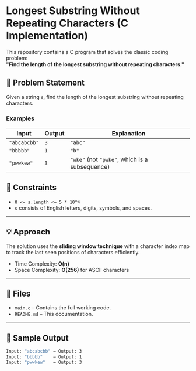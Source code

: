 # Longest Substring Without Repeating Characters (C Implementation)

This repository contains a C program that solves the classic coding problem:  
**"Find the length of the longest substring without repeating characters."**

## 🚀 Problem Statement

Given a string `s`, find the length of the longest substring without repeating characters.

### Examples

| Input       | Output | Explanation         |
|-------------|--------|---------------------|
| `"abcabcbb"`| `3`    | `"abc"`             |
| `"bbbbb"`   | `1`    | `"b"`               |
| `"pwwkew"`  | `3`    | `"wke"` (not `"pwke"`, which is a subsequence) |

## 📌 Constraints

- `0 <= s.length <= 5 * 10^4`
- `s` consists of English letters, digits, symbols, and spaces.

---

## 💡 Approach

The solution uses the **sliding window technique** with a character index map to track the last seen positions of characters efficiently.

- Time Complexity: **O(n)**
- Space Complexity: **O(256)** for ASCII characters

---

## 📁 Files

- `main.c` – Contains the full working code.
- `README.md` – This documentation.

---

## 🧪 Sample Output

```bash
Input: "abcabcbb" → Output: 3
Input: "bbbbb"    → Output: 1
Input: "pwwkew"   → Output: 3
